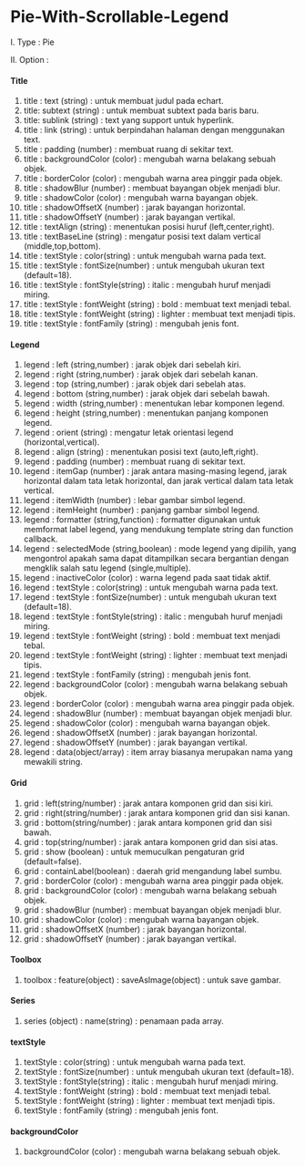 # Pie-With-Scrollable-Legend

I.	Type : Pie

II.	Option :

#### **Title** ####
1.	title : text (string) : untuk membuat judul pada echart.
2.	title: subtext (string) : untuk membuat subtext pada baris baru.
3.	title: sublink (string) : text yang support untuk hyperlink.
4.	title : link (string) : untuk berpindahan halaman dengan menggunakan text.
5.	title : padding (number) : membuat ruang di sekitar text.
6.	title : backgroundColor (color) : mengubah warna belakang sebuah objek.
7.	title : borderColor (color) : mengubah warna area pinggir pada objek.
8.	title : shadowBlur (number) : membuat bayangan objek menjadi blur.
9.	title : shadowColor (color) : mengubah warna bayangan objek.
10.	title : shadowOffsetX (number) : jarak bayangan horizontal.
11.	title : shadowOffsetY (number) : jarak bayangan vertikal.
12.	title : textAlign (string) : menentukan posisi huruf (left,center,right).
13.	title : textBaseLine (string) : mengatur posisi text dalam vertical (middle,top,bottom).
14.	title : textStyle : color(string) : untuk mengubah warna pada text.
15.	title : textStyle : fontSize(number) : untuk mengubah ukuran text (default=18).
16.	title : textStyle : fontStyle(string) : italic : mengubah huruf menjadi miring.
17.	title : textStyle : fontWeight (string) : bold : membuat text menjadi tebal.
18.	title : textStyle : fontWeight (string) : lighter : membuat text menjadi tipis.
19.	title : textStyle : fontFamily (string) : mengubah jenis font.
#### **Legend** ####
1.	legend : left (string,number) : jarak objek dari sebelah kiri.
2.	legend : right (string,number) : jarak objek dari sebelah kanan.
3.	legend : top (string,number) : jarak objek dari sebelah atas.
4.	legend : bottom (string,number) : jarak objek dari sebelah bawah.
5.	legend : width (string,number) : menentukan lebar komponen legend.
6.	legend : height (string,number) : menentukan panjang komponen legend.
7.	legend : orient (string) : mengatur letak orientasi legend (horizontal,vertical).
8.	legend : align (string) : menentukan posisi text (auto,left,right).
9.	legend : padding (number) : membuat ruang di sekitar text.
10.	legend : itemGap (number) : jarak antara masing-masing legend, jarak horizontal dalam tata letak horizontal, dan jarak vertical dalam tata letak vertical.
11.	legend : itemWidth (number) : lebar gambar simbol legend.
12.	legend : itemHeight (number) : panjang gambar simbol legend.
13.	legend : formatter (string,function) : formatter digunakan untuk memformat label legend, yang mendukung template string dan function callback.
14.	legend : selectedMode (string,boolean) : mode legend yang dipilih, yang mengontrol apakah sama dapat ditampilkan secara bergantian dengan mengklik salah satu legend (single,multiple).
15.	legend : inactiveColor (color) : warna legend pada saat tidak aktif.
16.	legend : textStyle : color(string) : untuk mengubah warna pada text.
17.	legend : textStyle : fontSize(number) : untuk mengubah ukuran text (default=18).
18.	legend : textStyle : fontStyle(string) : italic : mengubah huruf menjadi miring.
19.	legend : textStyle : fontWeight (string) : bold : membuat text menjadi tebal.
20.	legend : textStyle : fontWeight (string) : lighter : membuat text menjadi tipis.
21.	legend : textStyle : fontFamily (string) : mengubah jenis font. 
22.	legend : backgroundColor (color) : mengubah warna belakang sebuah objek.
23.	legend : borderColor (color) : mengubah warna area pinggir pada objek.
24.	legend : shadowBlur (number) : membuat bayangan objek menjadi blur.
25.	legend : shadowColor (color) : mengubah warna bayangan objek.
26.	legend : shadowOffsetX (number) : jarak bayangan horizontal.
27.	legend : shadowOffsetY (number) : jarak bayangan vertikal.
28.	legend : data(object/array) : item array biasanya merupakan nama yang mewakili string.
#### **Grid** ####
1.	grid : left(string/number) : jarak antara komponen grid dan sisi kiri.
2.	grid : right(string/number) : jarak antara komponen grid dan sisi kanan.
3.	grid : bottom(string/number) : jarak antara komponen grid dan sisi bawah.
4.	grid : top(string/number) : jarak antara komponen grid dan sisi atas.
5.	grid : show (boolean) : untuk memuculkan pengaturan grid (default=false).
6.	grid : containLabel(boolean) : daerah grid mengandung label sumbu.
7.	grid  : borderColor (color) : mengubah warna area pinggir pada objek.
8.	grid : backgroundColor (color) : mengubah warna belakang sebuah objek.
9.	grid : shadowBlur (number) : membuat bayangan objek menjadi blur.
10.	grid : shadowColor (color) : mengubah warna bayangan objek.
11.	grid : shadowOffsetX (number) : jarak bayangan horizontal.
12.	grid : shadowOffsetY (number) : jarak bayangan vertikal.
#### **Toolbox** #### 
1.	toolbox : feature(object) : saveAsImage(object) : untuk save gambar.

#### **Series** ####
1.	series (object) : name(string) : penamaan pada array.

#### **textStyle** #### 
1.	textStyle : color(string) : untuk mengubah warna pada text.
2.	textStyle : fontSize(number) : untuk mengubah ukuran text (default=18).
3.	textStyle : fontStyle(string) : italic : mengubah huruf menjadi miring.
4.	textStyle : fontWeight (string) : bold : membuat text menjadi tebal.
5.	textStyle : fontWeight (string) : lighter : membuat text menjadi tipis.
6.	textStyle : fontFamily (string) : mengubah jenis font.
#### **backgroundColor** ####
1.	backgroundColor (color) : mengubah warna belakang sebuah objek.
